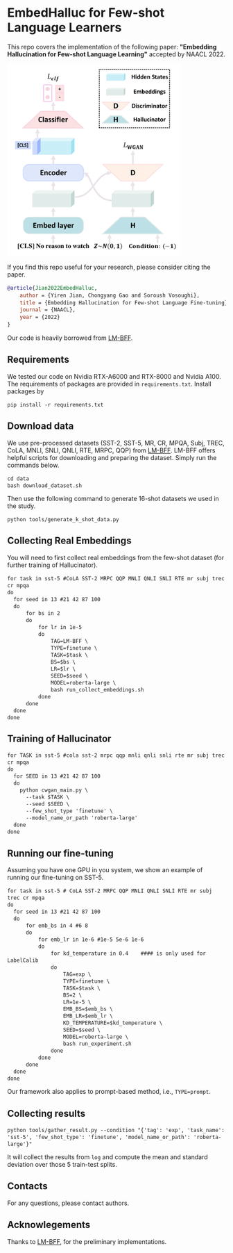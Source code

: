 # EmbedHalluc for Few-shot Language Learners

This repo covers the implementation of the following paper:  **"Embedding Hallucination for Few-shot Language Learning"** accepted by NAACL 2022.

<img src="figures/overview.png" width="400">

If you find this repo useful for your research, please consider citing the paper.
```bibtex
@article{Jian2022EmbedHalluc,
    author = {Yiren Jian, Chongyang Gao and Soroush Vosoughi},
    title = {Embedding Hallucination for Few-shot Language Fine-tuning},
    journal = {NAACL},
    year = {2022}
}
```


Our code is  heavily borrowed from [LM-BFF](https://github.com/princeton-nlp/LM-BFF).

## Requirements

We tested our code on Nvidia RTX-A6000 and RTX-8000 and Nvidia A100. The requirements of packages are provided in `requirements.txt`. Install packages by
```shell
pip install -r requirements.txt
```

## Download data
We use pre-processed datasets (SST-2, SST-5, MR, CR, MPQA, Subj, TREC, CoLA, MNLI, SNLI, QNLI, RTE, MRPC, QQP) from  [LM-BFF](https://github.com/princeton-nlp/LM-BFF). LM-BFF offers helpful scripts for downloading and preparing the dataset. Simply run the commands below.
```shell
cd data
bash download_dataset.sh
```
Then use the following command to generate 16-shot datasets we used in the study.
```shell
python tools/generate_k_shot_data.py
```

## Collecting Real Embeddings
You will need to first collect real embeddings from the few-shot dataset (for further training of Hallucinator).
```shell
for task in sst-5 #CoLA SST-2 MRPC QQP MNLI QNLI SNLI RTE mr subj trec cr mpqa
do
  for seed in 13 #21 42 87 100
  do
      for bs in 2
      do
          for lr in 1e-5
          do
              TAG=LM-BFF \
              TYPE=finetune \
              TASK=$task \
              BS=$bs \
              LR=$lr \
              SEED=$seed \
              MODEL=roberta-large \
              bash run_collect_embeddings.sh
          done
      done
  done
done
```

## Training of Hallucinator
```shell
for TASK in sst-5 #cola sst-2 mrpc qqp mnli qnli snli rte mr subj trec cr mpqa
do
  for SEED in 13 #21 42 87 100
  do
    python cwgan_main.py \
      --task $TASK \
      --seed $SEED \
      --few_shot_type 'finetune' \
      --model_name_or_path 'roberta-large'
  done
done
```

## Running our fine-tuning
Assuming you have one GPU in you system, we show an example of running our fine-tuning on SST-5.

```shell
for task in sst-5 # CoLA SST-2 MRPC QQP MNLI QNLI SNLI RTE mr subj trec cr mpqa
do
  for seed in 13 #21 42 87 100
  do
      for emb_bs in 4 #6 8
      do
          for emb_lr in 1e-6 #1e-5 5e-6 1e-6
          do
              for kd_temperature in 0.4    #### is only used for LabelCalib
              do
                  TAG=exp \
                  TYPE=finetune \
                  TASK=$task \
                  BS=2 \
                  LR=1e-5 \
                  EMB_BS=$emb_bs \
                  EMB_LR=$emb_lr \
                  KD_TEMPERATURE=$kd_temperature \
                  SEED=$seed \
                  MODEL=roberta-large \
                  bash run_experiment.sh
              done
          done
      done
  done
done
```
Our framework also applies to prompt-based method, i.e., ```TYPE=prompt```.


## Collecting results
```
python tools/gather_result.py --condition "{'tag': 'exp', 'task_name': 'sst-5', 'few_shot_type': 'finetune', 'model_name_or_path': 'roberta-large'}"
```
It will collect the results from ```log``` and compute the mean and standard deviation over those 5 train-test splits.

## Contacts
For any questions, please contact authors.


## Acknowlegements
Thanks to [LM-BFF](https://github.com/princeton-nlp/LM-BFF), for the preliminary implementations.
